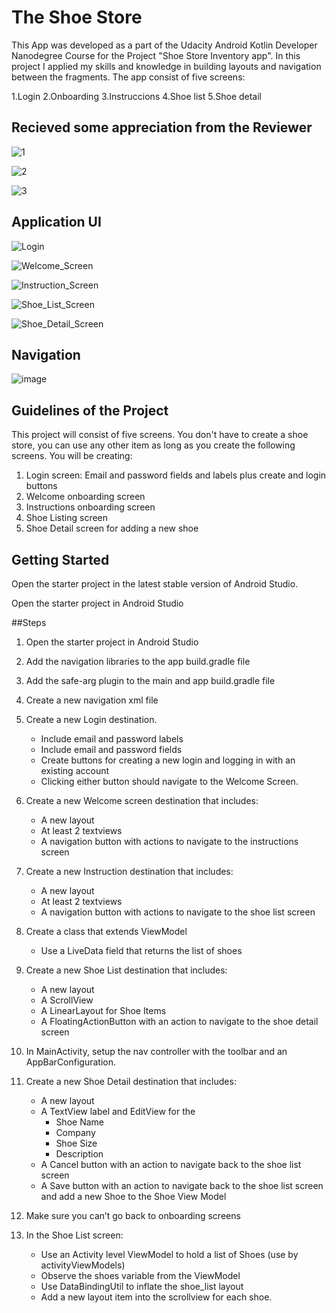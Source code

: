 # The Shoe Store
This App was developed as a part of the Udacity Android Kotlin Developer Nanodegree Course for the Project "Shoe Store Inventory app". In this project I applied my skills and knowledge in building layouts and navigation between the fragments. The app consist of five screens:

1.Login
2.Onboarding
3.Instruccions
4.Shoe list
5.Shoe detail

## Recieved some appreciation from the Reviewer

![1](https://user-images.githubusercontent.com/113074664/192350370-a404bc98-f43e-450f-9603-d94df3336801.png)

![2](https://user-images.githubusercontent.com/113074664/192350433-efb24636-646d-4983-82b4-21444427c3af.png)

![3](https://user-images.githubusercontent.com/113074664/192350476-1c98263b-f264-4a03-8f02-f32fadd29f43.png)

## Application UI

![Login](https://user-images.githubusercontent.com/113074664/192354113-1121694f-1e46-4155-8852-1d6455ec995d.png)

![Welcome_Screen](https://user-images.githubusercontent.com/113074664/192354149-e01c4a89-2f3d-4fc4-8b98-360d685dc698.png) 

![Instruction_Screen](https://user-images.githubusercontent.com/113074664/192354198-cd82c5a3-8779-4f62-a1a2-cc6d7235c70a.png) 

![Shoe_List_Screen](https://user-images.githubusercontent.com/113074664/192354227-ce75e21e-06c1-4427-b39c-b2ae67499cb0.png) 

![Shoe_Detail_Screen](https://user-images.githubusercontent.com/113074664/192354695-ace25b2b-938c-404e-b009-9d488c0bc4b0.png)

## Navigation

![image](https://user-images.githubusercontent.com/113074664/192354950-bf601c68-5dc6-4186-9021-4816f9a2524c.png)





## Guidelines of the Project 

This project will consist of five screens. You don't have to create a shoe store, you can use any other item as long as you create the following screens. You will be creating:

1. Login screen: Email and password fields and labels plus create and login buttons
2. Welcome onboarding screen
3. Instructions onboarding screen
4. Shoe Listing screen
5. Shoe Detail screen for adding a new shoe

## Getting Started

Open the starter project in the latest stable version of Android Studio.

Open the starter project in Android Studio

##Steps

1. Open the starter project in Android Studio

2. Add the navigation libraries to the app build.gradle file

3. Add the safe-arg plugin to the main and app build.gradle file

4. Create a new navigation xml file

5. Create a new Login destination.

   * Include email and password labels 

   - Include email and password fields
   - Create buttons for creating a new login and logging in with an existing account
   - Clicking either button should navigate to the Welcome Screen.

6. Create a new Welcome screen destination that includes:

   * A new layout
   * At least 2 textviews
   * A navigation button with actions to navigate to the instructions screen

7. Create a new Instruction destination that includes:

   * A new layout
   * At least 2 textviews
   * A navigation button with actions to navigate to the shoe list screen

8. Create a class that extends ViewModel

   *  Use a LiveData field that returns the list of shoes

9. Create a new Shoe List destination that includes:

   * A new layout
   * A ScrollView
   * A LinearLayout for Shoe Items
   * A FloatingActionButton with an action to navigate to the shoe detail screen

10. In MainActivity, setup the nav controller with the toolbar and an AppBarConfiguration.

11. Create a new Shoe Detail destination that includes:

    * A new layout
    * A TextView label and EditView for the
      * Shoe Name
      * Company
      * Shoe Size
      * Description
    * A Cancel button with an action to navigate back to the shoe list screen
    * A Save button with an action to navigate back to the shoe list screen and add a new Shoe to the Shoe View Model

12. Make sure you can’t go back to onboarding screens

13. In the Shoe List screen:

    * Use an Activity level ViewModel to hold a list of Shoes (use by activityViewModels)
    * Observe the shoes variable from the ViewModel
    * Use DataBindingUtil to inflate the shoe_list layout
    * Add a new layout item into the scrollview for each shoe.
